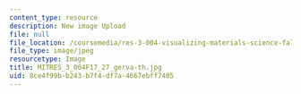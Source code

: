 ```yaml
---
content_type: resource
description: New image Upload
file: null
file_location: /coursemedia/res-3-004-visualizing-materials-science-fall-2017/8ce4f99bb243b7f4df7a4667ebff7405_MITRES_3_004F17_27_gerva-th.jpg
file_type: image/jpeg
resourcetype: Image
title: MITRES_3_004F17_27_gerva-th.jpg
uid: 8ce4f99b-b243-b7f4-df7a-4667ebff7405
---
```

